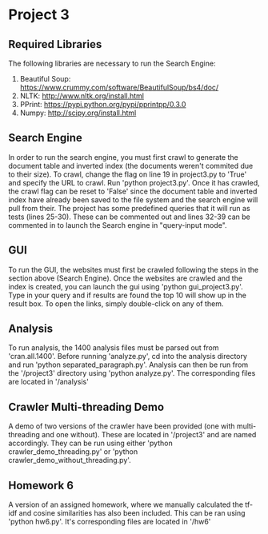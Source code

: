 # Project 3

## Required Libraries

The following libraries are necessary to run the Search Engine:

1. Beautiful Soup: https://www.crummy.com/software/BeautifulSoup/bs4/doc/
2. NLTK: http://www.nltk.org/install.html
3. PPrint: https://pypi.python.org/pypi/pprintpp/0.3.0
4. Numpy: http://scipy.org/install.html

## Search Engine

In order to run the search engine, you must first crawl to generate the document table and inverted index (the documents weren't commited due to their size). To crawl, change the flag on line 19 in project3.py to 'True' and specify the URL to crawl.
Run 'python project3.py'. Once it has crawled, the crawl flag can be reset to 'False' since the document table and inverted index have already been saved to the file system and the search engine will pull from their. The project has some predefined queries that it will run as tests (lines 25-30). These can be commented out and lines 32-39 can be commented in to launch the Search engine in "query-input mode".
 

## GUI

To run the GUI, the websites must first be crawled following the steps in the section above (Search Engine). Once the websites are crawled and the index is created, you can launch the gui using 'python gui_project3.py'. Type in your query and if results are found the top 10 will show up in the result box. To open the links, simply double-click on any of them.


## Analysis

To run analysis, the 1400 analysis files must be parsed out from 'cran.all.1400'. Before running 'analyze.py', cd into the analysis directory and run 'python separated_paragraph.py'. Analysis can then be run from the '/project3' directory using 'python analyze.py'. The corresponding files are located in '/analysis'


## Crawler Multi-threading Demo

A demo of two versions of the crawler have been provided (one with multi-threading and one without). These are located in '/project3' and are named accordingly. They can be run using either 'python crawler_demo_threading.py' or 'python crawler_demo_without_threading.py'.


## Homework 6

A version of an assigned homework, where we manually calculated the tf-idf and cosine similarities has also been included. This can be ran using 'python hw6.py'. It's corresponding files are located in '/hw6'
